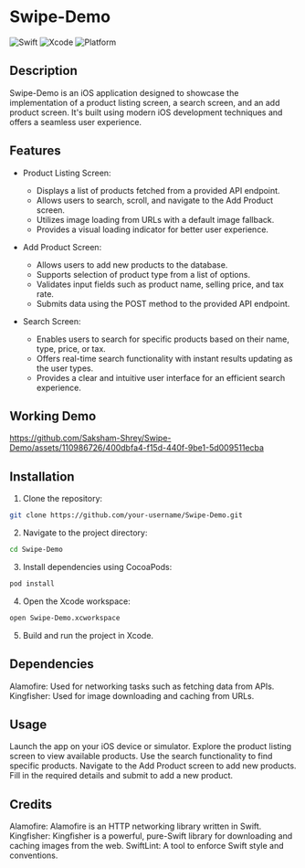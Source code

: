 # Swipe-Demo

![Swift](https://img.shields.io/badge/Swift-5.0-orange.svg)
![Xcode](https://img.shields.io/badge/Xcode-12.0-blue.svg)
![Platform](https://img.shields.io/badge/Platform-iOS-lightgrey.svg)

## Description

Swipe-Demo is an iOS application designed to showcase the implementation of a product listing screen, a search screen, and an add product screen. It's built using modern iOS development techniques and offers a seamless user experience.

## Features

- Product Listing Screen:
  - Displays a list of products fetched from a provided API endpoint.
  - Allows users to search, scroll, and navigate to the Add Product screen.
  - Utilizes image loading from URLs with a default image fallback.
  - Provides a visual loading indicator for better user experience.

- Add Product Screen:
  - Allows users to add new products to the database.
  - Supports selection of product type from a list of options.
  - Validates input fields such as product name, selling price, and tax rate.
  - Submits data using the POST method to the provided API endpoint.
 
- Search Screen:
  - Enables users to search for specific products based on their name, type, price, or tax.
  - Offers real-time search functionality with instant results updating as the user types.
  - Provides a clear and intuitive user interface for an efficient search experience.

## Working Demo

https://github.com/Saksham-Shrey/Swipe-Demo/assets/110986726/400dbfa4-f15d-440f-9be1-5d009511ecba

## Installation

1. Clone the repository:
```bash
git clone https://github.com/your-username/Swipe-Demo.git
```
2. Navigate to the project directory:
  ```bash
cd Swipe-Demo
```
3. Install dependencies using CocoaPods:
  ```bash
pod install
```
4. Open the Xcode workspace:
  ```bash
open Swipe-Demo.xcworkspace
```
5. Build and run the project in Xcode.

## Dependencies

Alamofire: Used for networking tasks such as fetching data from APIs.
Kingfisher: Used for image downloading and caching from URLs.

## Usage
Launch the app on your iOS device or simulator.
Explore the product listing screen to view available products.
Use the search functionality to find specific products.
Navigate to the Add Product screen to add new products.
Fill in the required details and submit to add a new product.

## Credits
Alamofire: Alamofire is an HTTP networking library written in Swift.
Kingfisher: Kingfisher is a powerful, pure-Swift library for downloading and caching images from the web.
SwiftLint: A tool to enforce Swift style and conventions.

